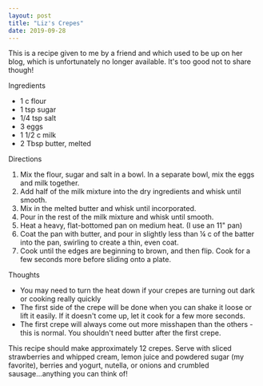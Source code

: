 ```yaml
---
layout: post
title: "Liz's Crepes"
date: 2019-09-28
---
```


This is a recipe given to me by a friend and which used to be up on her blog, which is unfortunately no longer available. It's too good not to share though!

Ingredients
- 1 c flour
- 1 tsp sugar
- 1/4 tsp salt
- 3 eggs
- 1 1/2 c milk
- 2 Tbsp butter, melted


Directions
1. Mix the flour, sugar and salt in a bowl. In a separate bowl, mix the eggs and milk together.
2. Add half of the milk mixture into the dry ingredients and whisk until smooth.
3. Mix in the melted butter and whisk until incorporated.
4. Pour in the rest of the milk mixture and whisk until smooth.
5. Heat a heavy, flat-bottomed pan on medium heat. (I use an 11" pan)
6. Coat the pan with butter, and pour in slightly less than ¼ c of the batter into the pan, swirling to create a thin, even coat.
7. Cook until the edges are beginning to brown, and then flip. Cook for a few seconds more before sliding onto a plate.

Thoughts
- You may need to turn the heat down if your crepes are turning out dark or cooking really quickly
- The first side of the crepe will be done when you can shake it loose or lift it easily. If it doesn't come up, let it cook for a few more seconds.
- The first crepe will always come out more misshapen than the others - this is normal. You shouldn't need butter after the first crepe.

This recipe should make approximately 12 crepes. Serve with sliced strawberries and whipped cream, lemon juice and powdered sugar (my favorite), berries and yogurt, nutella, or onions and crumbled sausage...anything you can think of!
